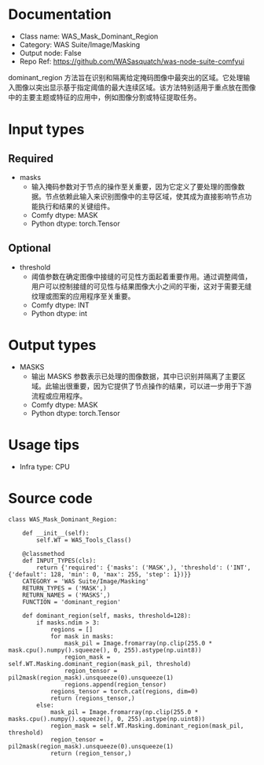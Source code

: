 # Documentation
- Class name: WAS_Mask_Dominant_Region
- Category: WAS Suite/Image/Masking
- Output node: False
- Repo Ref: https://github.com/WASasquatch/was-node-suite-comfyui

dominant_region 方法旨在识别和隔离给定掩码图像中最突出的区域。它处理输入图像以突出显示基于指定阈值的最大连续区域。该方法特别适用于重点放在图像中的主要主题或特征的应用中，例如图像分割或特征提取任务。

# Input types
## Required
- masks
    - 输入掩码参数对于节点的操作至关重要，因为它定义了要处理的图像数据。节点依赖此输入来识别图像中的主导区域，使其成为直接影响节点功能执行和结果的关键组件。
    - Comfy dtype: MASK
    - Python dtype: torch.Tensor
## Optional
- threshold
    - 阈值参数在确定图像中接缝的可见性方面起着重要作用。通过调整阈值，用户可以控制接缝的可见性与结果图像大小之间的平衡，这对于需要无缝纹理或图案的应用程序至关重要。
    - Comfy dtype: INT
    - Python dtype: int

# Output types
- MASKS
    - 输出 MASKS 参数表示已处理的图像数据，其中已识别并隔离了主要区域。此输出很重要，因为它提供了节点操作的结果，可以进一步用于下游流程或应用程序。
    - Comfy dtype: MASK
    - Python dtype: torch.Tensor

# Usage tips
- Infra type: CPU

# Source code
```
class WAS_Mask_Dominant_Region:

    def __init__(self):
        self.WT = WAS_Tools_Class()

    @classmethod
    def INPUT_TYPES(cls):
        return {'required': {'masks': ('MASK',), 'threshold': ('INT', {'default': 128, 'min': 0, 'max': 255, 'step': 1})}}
    CATEGORY = 'WAS Suite/Image/Masking'
    RETURN_TYPES = ('MASK',)
    RETURN_NAMES = ('MASKS',)
    FUNCTION = 'dominant_region'

    def dominant_region(self, masks, threshold=128):
        if masks.ndim > 3:
            regions = []
            for mask in masks:
                mask_pil = Image.fromarray(np.clip(255.0 * mask.cpu().numpy().squeeze(), 0, 255).astype(np.uint8))
                region_mask = self.WT.Masking.dominant_region(mask_pil, threshold)
                region_tensor = pil2mask(region_mask).unsqueeze(0).unsqueeze(1)
                regions.append(region_tensor)
            regions_tensor = torch.cat(regions, dim=0)
            return (regions_tensor,)
        else:
            mask_pil = Image.fromarray(np.clip(255.0 * masks.cpu().numpy().squeeze(), 0, 255).astype(np.uint8))
            region_mask = self.WT.Masking.dominant_region(mask_pil, threshold)
            region_tensor = pil2mask(region_mask).unsqueeze(0).unsqueeze(1)
            return (region_tensor,)
```